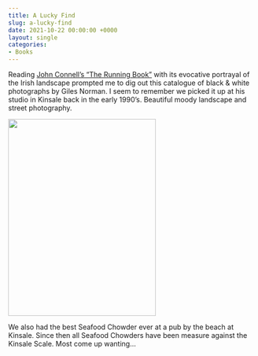 ```yaml
---
title: A Lucky Find
slug: a-lucky-find
date: 2021-10-22 00:00:00 +0000
layout: single
categories: 
- Books
---
```


<p>Reading <a href="https://www.goodreads.com/book/show/55625454-the-running-book">John Connell’s “The Running Book”</a> with its evocative portrayal of the Irish landscape prompted me to dig out this catalogue of black & white photographs by Giles Norman. I seem to remember we picked it up at his studio in Kinsale back in the early 1990’s. Beautiful moody landscape and street photography.</p></p>

<img src="https://social.williampickup.org/uploads/2023/8dc9cad007.jpg" width="300" height="400" alt="" />

<p>We also had the best Seafood Chowder ever at a pub by the beach at Kinsale. Since then all Seafood Chowders have been measure against the Kinsale Scale. Most come up wanting…</p>
